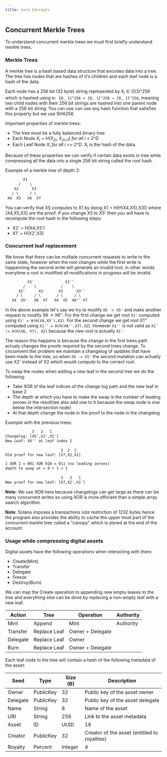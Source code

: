 ```yaml
---
title: Core Concepts
---
```


## Concurrent Merkle Trees
To understand concurrent merkle trees we must first briefly understand merkle trees.

### Merkle Trees

A merkle tree is a hash based data structure that encodes data into a tree.
The tree has nodes that are hashes of it's children and each leaf node is a hash of the data.

Each node has a 256 bit (32 byte) string represented by X<sub>i</sub> ∈ {0,1}^256 which is hashed using `H: {0, 1}^256 × {0, 1}^256 → {0, 1}^256`, meaning two child nodes with their 256 bit strings are hashed into one parent node with a 256 bit string. You can use can use any hash function that satisfies this property but we use SHA256.

Important properties of merkle trees:
- The tree must be a fully balanced binary tree
- Each Node *X<sub>i</sub> = H(X<sub>2i</sub>, X<sub>2i+1</sub>) for all i < 2^D*
- Each Leaf Node *X<sub>i</sub> for all i <= 2^D*. X<sub>i</sub> is the hash of the data.

Because of these properties we can verify if certain data exists in tree while compressing all the data into a single 256 bit string called the root hash.

Example of a merkle tree of depth 2:
```txt
        X1
      /    \
    X2      X3
   / \     / \
 X4  X5   X6  X7
```
You can verify that X5 computes to X1 by doing X1 = H(H(X4,X5),X3)) where {X4,X5,X3} are the proof.
If you change X5 to X5' then you will have to recompute the root hash in the following steps:
- X2' = H(X4,X5')
- X1' = H(X2',X3)

### Concurrent leaf replacement
We know that there can be multiple concurrent requests to write to the same state, however when the root changes while the first write is happenning the second write will generate an invalid root, in other words everytime a root is modified all modifications in progress will be invalid.
```txt
          X1'              X1''
        /    \           /    \
      X2'      X3       X2      X3''
     / \     / \       / \     / \
   X4  X5'   X6  X7   X4  X5  X6'' X7
```
In the above example let's say we try to modify `X5 -> X5'` and make another request to modify X6 -> X6''. For the first change we get root `X1'` computed using `X1' = H(H(X4,X5'),X3)`. For the second change we get root X1'' computed using `X1'' = H(H(X6'',X7),X2`). However `X1''` is not valid as `X1' != H(H(X6, X7), X2)` because the new root is actually `X1'`.

The reason this happens is because the change in the first trees path actualy changes the proofs required by the second trees change. To circumvent this problem we maintain a changelog of updates that have been made to the tree, so when `X5 -> X5'` the second mutation can actually use X2' instead of X2 which would compute to the correct root.

To swap the nodes when adding a new leaf in the second tree we do the following:
- Take XOR of the leaf indices of the change log path and the new leaf in base 2
- The depth at which you have to make the swap is the number of leading zeroes in the result(we also add one to it because the swap node is one below the intersection node)
- At that depth change the node in the proof to the node in the changelog

Example with the previous trees:
```txt
            3   2   1
Changelog: [X5',X2',X1']
New Leaf: X6'' at leaf index 2
                         
                         3  2  1
Old proof for new leaf: [X7,X2,X1] 

1 XOR 2 = 001 XOR 010 = 011 (no leading zeroes)
depth to swap at = 0 + 1 = 1
                         
                         3   2   1
New proof for new leaf: [X7,X2',X1']
```
**Note:** We use XOR here because changelogs can get large as there can be many concurrent writes so using XOR is more efficient than a simple array search algorithm.

**Note**: Solana imposes a transactions size restriction of 1232 bytes hence the program also provides the ability to cache the upper most part of the concurrent merkle tree called a "canopy" which is stored at the end of the account.

### Usage while compressing digital assets
Digital assets have the following operations when interacting with them:
- Create(Mint)
- Transfer
- Delegate
- Freeze
- Destroy(Burn)

We can map the Create operation to appending new empty leaves to the tree and everything else can be done by replacing a non-empty leaf with a new leaf.

| Action | Tree | Operation | Authority |
| --- | --- | --- | --- |
| Mint| Append| Mint| Authority
|Transfer| Replace Leaf| Owner + Delegate
Delegate| Replace Leaf| Owner
Burn| Replace Leaf |Owner + Delegate

Each leaf node in the tree will contain a hash of the following metadata of the asset:

| Seed | Type | Size (B) | Description |
| --- | --- | --- | --- |
|Owner |PublicKey |32 |Public key of the asset owner|
|Delegate| PublicKey| 32 |Public key of the asset delegate|
|Name |String |8 |Name of the asset|
|URI |String |256 |Link to the asset metadata|
|Asset| ID| UUID| 16| Unique asset identifier|
|Creator |PublicKey |32| Creator of the asset (entitled to royalties)|
|Royalty |Percent |Integer| 4 |Percentage of sale transferred to the creator|



